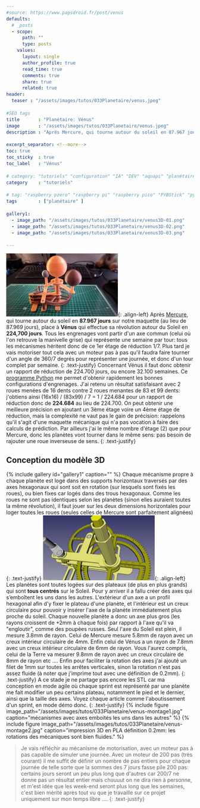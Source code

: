 ```yaml
---
#source: https://www.papsdroid.fr/post/venus
defaults:
  # _posts
  - scope:
      path: ""
      type: posts
    values:
      layout: single
      author_profile: true
      read_time: true
      comments: true
      share: true
      related: true
header: 
  teaser : "/assets/images/tutos/033Planetaire/venus.jpeg"

#SEO tags
title       : "Planétaire: Vénus"
image       : "/assets/images/tutos/033Planetaire/venus.jpeg"
description : "Après Mercure, qui tourne autour du soleil en 87.967 jours sur notre maquette, place à Vénus qui effectue sa révolution autour du Soleil en 224,700 jours"

excerpt_separator: <!--more-->
toc: true
toc_sticky  : true
toc_label   : "Vénus"

# category: "tutoriels" "configuration" "IA" "DEV" "aquapi" "planétaire" 
category    : "tutoriels" 

# tag: "raspberry pzero" "raspberry pi" "raspberry pico" "PYBStick" "python3" "micro-pyhton" "électronique"
tags        : ["planétaire" ]

gallery1:
  - image_path: "/assets/images/tutos/033Planetaire/venus3D-01.png"
  - image_path: "/assets/images/tutos/033Planetaire/venus3D-02.png"
  - image_path: "/assets/images/tutos/033Planetaire/venus3D-03.png"

---
```

![Planétaire](/assets/images/tutos/033Planetaire/venus.jpeg){: .align-left}
Après [Mercure](https://papsdroidfr.github.io/tutoriels/Planetaire-Mercure/), qui tourne autour du soleil en **87.967 jours** sur notre maquette (au lieu de 87.969 jours), place à **Vénus** qui effectue sa révolution autour du Soleil en **224,700 jours**. Tous les engrenages vont partir d'un axe commun (celui où l'on retrouve la manivelle grise) qui représente une semaine par tour: tous les mécanismes héritent donc de ce 1er étage de réduction 1/7. Plus tard je vais motoriser tout cela avec un moteur pas à pas qu'il faudra faire tourner d'un angle de 360/7 degrés pour représenter une journée, et donc d'un tour complet par semaine.
{: .text-justify}
Concernant Vénus il faut donc obtenir un rapport de réduction de 224.700 jours, ou encore 32.100 semaines. Ce [programme Python](https://papsdroidfr.github.io/dev/CalculEngrenages/) me permet d'obtenir rapidement les bonnes configurations d'engrenages. J'ai retenu un résultat satisfaisant avec 2 roues menées de 16 dents contre 2 roues menantes de 83 et 99 dents: j'obtiens ainsi (16x16) / (83x99) / 7 = 1 / 224.684 pour un rapport de réduction donc de **224.684** au lieu de 224.700. On peut obtenir une meilleure précision en ajoutant un 3ème étage voire un 4ème étage de réduction, mais la complexité ne vaut pas le gain de précision: rappelons qu'il s'agit d'une maquette mécanique qui n'a pas vocation à faire des calculs de prédiction. Par ailleurs j'ai le même nombre d'étage (2) que pour Mercure, donc les planètes vont tourner dans le même sens: pas besoin de rajouter une roue inverseuse de sens.
{: .text-justify}

## Conception du modèle 3D
{% include gallery id="gallery1" caption="" %}
Chaque mécanisme propre à chaque planète est logé dans des supports horizontaux traversés par des axes hexagonaux qui sont soit en rotation (sur lesquels sont fixés les roues), ou bien fixes car logés dans des trous hexagonaux. Comme les roues ne sont pas identiques selon les planètes (sinon elles auraient toutes la même révolution), il faut jouer sur les deux dimensions horizontales pour loger toutes les roues (seules celles de Mercure sont parfaitement alignées)
{: .text-justify}
![Planétaire](/assets/images/tutos/033Planetaire/venus3D-04.png){: .align-left}
Les planètes sont toutes logées sur des plateaux (de plus en plus grands) qui sont **tous centrés** sur le Soleil. Pour y arriver il a fallu créer des axes qui s’emboîtent les uns dans les autres. L'extérieur d'un axe a un profil hexagonal afin d'y fixer le plateau d'une planète, et l'intérieur est un creux circulaire pour pouvoir y insérer l'axe de la planète immédiatement plus proche du soleil. Chaque nouvelle planète a donc un axe plus gros (les rayons croissent de +2mm à chaque fois) par rapport à l'axe qu'il va "engloutir", comme des poupées russes. Seul l'axe du Soleil est plein, il mesure 3.8mm de rayon. Celui de Mercure mesure 5.8mm de rayon avec un creux intérieur circulaire de 4mm. Enfin celui de Vénus a un rayon de 7.8mm avec un creux intérieur circulaire de 6mm de rayon. Vous l'aurez compris, celui de la Terre va mesurer 9.8mm de rayon avec un creux circulaire de 8mm de rayon etc .... Enfin pour faciliter la rotation des axes j'ai ajouté un filet de 1mm sur toutes les arrêtes verticales, sinon la rotation n'est pas assez fluide (à noter que j'imprime tout avec une définition de 0.2mm).
{: .text-justify}
A ce stade je ne partage pas encore les STL car ma conception en mode agile où chaque sprint est représenté par une planète me fait modifier un peu certains plateau, notamment le pied et le dernier, ainsi que la taille des axes. Voyez chaque article comme l'aboutissement d'un sprint, en mode démo donc.
{: .text-justify}
{% include figure image_path="/assets/images/tutos/033Planetaire/venus-montage1.jpg" caption="mécanismes avec axes emboités les uns dans les autres" %}
{% include figure image_path="/assets/images/tutos/033Planetaire/venus-montage2.jpg" caption="impression 3D en PLA définition 0.2mm: les rotations des mécaniques sont bien fluides." %}

> Je vais réfléchir au mécanisme de motorisation, avec un moteur pas à pas capable de simuler une journée. Avec un moteur de 200 pas (très courant) il me suffit de définir un nombre de pas entiers pour chaque journée de telle sorte que la sommes des 7 jours fasse pile 200 pas: certains jours seront un peu plus long que d'autres car 200/7 ne donne pas un résultat entier mais chuuuut on ne dira rien à personne, et m'est idée que les week-end seront plus long que les semaines, c'est bien mérité après tout vu que je travaille sur ce projet uniquement sur mon temps libre ....
{: .text-justify}